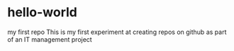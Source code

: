 # hello-world
my first repo
This is my first experiment at creating repos on github as part of an IT management project
